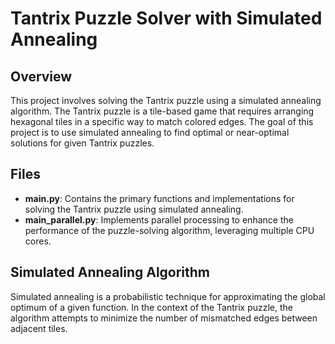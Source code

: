 # Tantrix Puzzle Solver with Simulated Annealing

## Overview

This project involves solving the Tantrix puzzle using a simulated annealing algorithm. The Tantrix puzzle is a tile-based game that requires arranging hexagonal tiles in a specific way to match colored edges. The goal of this project is to use simulated annealing to find optimal or near-optimal solutions for given Tantrix puzzles.

## Files

- **main.py**: Contains the primary functions and implementations for solving the Tantrix puzzle using simulated annealing.
- **main_parallel.py**: Implements parallel processing to enhance the performance of the puzzle-solving algorithm, leveraging multiple CPU cores.

## Simulated Annealing Algorithm

Simulated annealing is a probabilistic technique for approximating the global optimum of a given function. In the context of the Tantrix puzzle, the algorithm attempts to minimize the number of mismatched edges between adjacent tiles.